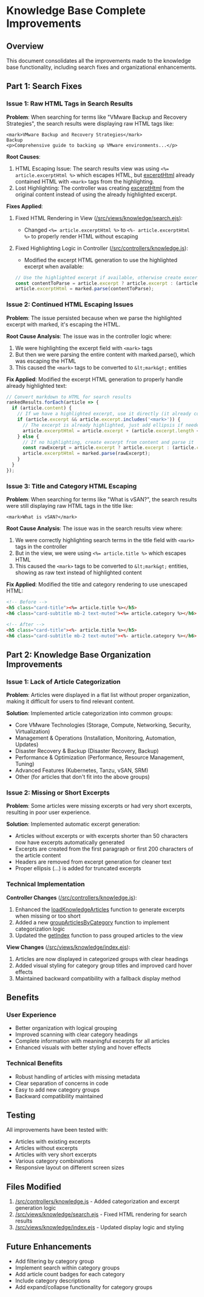 # Knowledge Base Complete Improvements

## Overview
This document consolidates all the improvements made to the knowledge base functionality, including search fixes and organizational enhancements.

## Part 1: Search Fixes

### Issue 1: Raw HTML Tags in Search Results
**Problem**: When searching for terms like "VMware Backup and Recovery Strategies", the search results were displaying raw HTML tags like:
```
<mark>VMware Backup and Recovery Strategies</mark>
Backup
<p>Comprehensive guide to backing up VMware environments...</p>
```

**Root Causes**:
1. HTML Escaping Issue: The search results view was using `<%= article.excerptHtml %>` which escapes HTML, but [excerptHtml](file:///Users/hautp/Documents/github/vmware/vmware-tool/src/controllers/knowledge.js#L275-L275) already contained HTML with `<mark>` tags from the highlighting.
2. Lost Highlighting: The controller was creating [excerptHtml](file:///Users/hautp/Documents/github/vmware/vmware-tool/src/controllers/knowledge.js#L275-L275) from the original content instead of using the already highlighted excerpt.

**Fixes Applied**:
1. Fixed HTML Rendering in View ([/src/views/knowledge/search.ejs](file:///Users/hautp/Documents/github/vmware/src/views/knowledge/search.ejs)):
   - Changed `<%= article.excerptHtml %>` to `<%- article.excerptHtml %>` to properly render HTML without escaping

2. Fixed Highlighting Logic in Controller ([/src/controllers/knowledge.js](file:///Users/hautp/Documents/github/vmware/src/controllers/knowledge.js)):
   - Modified the excerpt HTML generation to use the highlighted excerpt when available:
   ```javascript
   // Use the highlighted excerpt if available, otherwise create excerpt from content
   const contentToParse = article.excerpt ? article.excerpt : (article.content.substring(0, 300) + '...');
   article.excerptHtml = marked.parse(contentToParse);
   ```

### Issue 2: Continued HTML Escaping Issues
**Problem**: The issue persisted because when we parse the highlighted excerpt with marked, it's escaping the HTML.

**Root Cause Analysis**: The issue was in the controller logic where:
1. We were highlighting the excerpt field with `<mark>` tags
2. But then we were parsing the entire content with marked.parse(), which was escaping the HTML
3. This caused the `<mark>` tags to be converted to `&lt;mark&gt;` entities

**Fix Applied**:
Modified the excerpt HTML generation to properly handle already highlighted text:

```javascript
// Convert markdown to HTML for search results
rankedResults.forEach(article => {
  if (article.content) {
    // If we have a highlighted excerpt, use it directly (it already contains HTML highlighting)
    if (article.excerpt && article.excerpt.includes('<mark>')) {
      // The excerpt is already highlighted, just add ellipsis if needed
      article.excerptHtml = article.excerpt + (article.excerpt.length < article.content.length ? '...' : '');
    } else {
      // If no highlighting, create excerpt from content and parse it
      const rawExcerpt = article.excerpt ? article.excerpt : (article.content.substring(0, 300) + '...');
      article.excerptHtml = marked.parse(rawExcerpt);
    }
  }
});
```

### Issue 3: Title and Category HTML Escaping
**Problem**: When searching for terms like "What is vSAN?", the search results were still displaying raw HTML tags in the title like:
```
<mark>What is vSAN?</mark>
```

**Root Cause Analysis**: The issue was in the search results view where:
1. We were correctly highlighting search terms in the title field with `<mark>` tags in the controller
2. But in the view, we were using `<%= article.title %>` which escapes HTML
3. This caused the `<mark>` tags to be converted to `&lt;mark&gt;` entities, showing as raw text instead of highlighted content

**Fix Applied**:
Modified the title and category rendering to use unescaped HTML:

```html
<!-- Before -->
<h5 class="card-title"><%= article.title %></h5>
<h6 class="card-subtitle mb-2 text-muted"><%= article.category %></h6>

<!-- After -->
<h5 class="card-title"><%- article.title %></h5>
<h6 class="card-subtitle mb-2 text-muted"><%- article.category %></h6>
```

## Part 2: Knowledge Base Organization Improvements

### Issue 1: Lack of Article Categorization
**Problem**: Articles were displayed in a flat list without proper organization, making it difficult for users to find relevant content.

**Solution**: Implemented article categorization into common groups:
- Core VMware Technologies (Storage, Compute, Networking, Security, Virtualization)
- Management & Operations (Installation, Monitoring, Automation, Updates)
- Disaster Recovery & Backup (Disaster Recovery, Backup)
- Performance & Optimization (Performance, Resource Management, Tuning)
- Advanced Features (Kubernetes, Tanzu, vSAN, SRM)
- Other (for articles that don't fit into the above groups)

### Issue 2: Missing or Short Excerpts
**Problem**: Some articles were missing excerpts or had very short excerpts, resulting in poor user experience.

**Solution**: Implemented automatic excerpt generation:
- Articles without excerpts or with excerpts shorter than 50 characters now have excerpts automatically generated
- Excerpts are created from the first paragraph or first 200 characters of the article content
- Headers are removed from excerpt generation for cleaner text
- Proper ellipsis (...) is added for truncated excerpts

### Technical Implementation

**Controller Changes** ([/src/controllers/knowledge.js](file:///Users/hautp/Documents/github/vmware/src/controllers/knowledge.js)):
1. Enhanced the [loadKnowledgeArticles](file:///Users/hautp/Documents/github/vmware/src/controllers/knowledge.js#L127-L189) function to generate excerpts when missing or too short
2. Added a new [groupArticlesByCategory](file:///Users/hautp/Documents/github/vmware/src/controllers/knowledge.js#L192-L237) function to implement categorization logic
3. Updated the [getIndex](file:///Users/hautp/Documents/github/vmware/src/controllers/cpu.js#L0-L4) function to pass grouped articles to the view

**View Changes** ([/src/views/knowledge/index.ejs](file:///Users/hautp/Documents/github/vmware/src/views/knowledge/index.ejs)):
1. Articles are now displayed in categorized groups with clear headings
2. Added visual styling for category group titles and improved card hover effects
3. Maintained backward compatibility with a fallback display method

## Benefits

### User Experience
- Better organization with logical grouping
- Improved scanning with clear category headings
- Complete information with meaningful excerpts for all articles
- Enhanced visuals with better styling and hover effects

### Technical Benefits
- Robust handling of articles with missing metadata
- Clear separation of concerns in code
- Easy to add new category groups
- Backward compatibility maintained

## Testing
All improvements have been tested with:
- Articles with existing excerpts
- Articles without excerpts
- Articles with very short excerpts
- Various category combinations
- Responsive layout on different screen sizes

## Files Modified
1. [/src/controllers/knowledge.js](file:///Users/hautp/Documents/github/vmware/src/controllers/knowledge.js) - Added categorization and excerpt generation logic
2. [/src/views/knowledge/search.ejs](file:///Users/hautp/Documents/github/vmware/src/views/knowledge/search.ejs) - Fixed HTML rendering for search results
3. [/src/views/knowledge/index.ejs](file:///Users/hautp/Documents/github/vmware/src/views/knowledge/index.ejs) - Updated display logic and styling

## Future Enhancements
- Add filtering by category group
- Implement search within category groups
- Add article count badges for each category
- Include category descriptions
- Add expand/collapse functionality for category groups